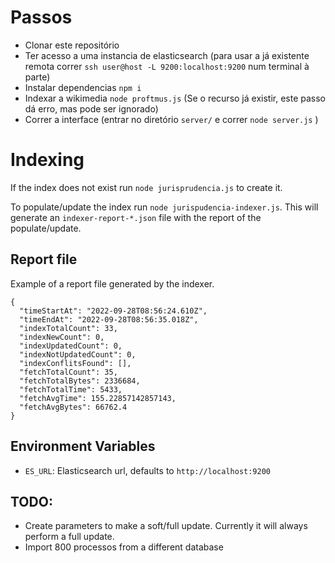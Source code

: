 # Passos

  - Clonar este repositório
  - Ter acesso a uma instancia de elasticsearch (para usar a já existente remota correr `ssh user@host -L 9200:localhost:9200` num terminal à parte)
  - Instalar dependencias `npm i`
  - Indexar a wikimedia `node proftmus.js` (Se o recurso já existir, este passo dá erro, mas pode ser ignorado)
  - Correr a interface (entrar no diretório `server/` e correr `node server.js` )
# Indexing


If the index does not exist run `node jurisprudencia.js` to create it.

To populate/update the index run `node jurispudencia-indexer.js`. This will generate an `indexer-report-*.json` file with the report of the populate/update.

## Report file

Example of a report file generated by the indexer.
```
{
  "timeStartAt": "2022-09-28T08:56:24.610Z",
  "timeEndAt": "2022-09-28T08:56:35.018Z",
  "indexTotalCount": 33,
  "indexNewCount": 0,
  "indexUpdatedCount": 0,
  "indexNotUpdatedCount": 0,
  "indexConflitsFound": [],
  "fetchTotalCount": 35,
  "fetchTotalBytes": 2336684,
  "fetchTotalTime": 5433,
  "fetchAvgTime": 155.22857142857143,
  "fetchAvgBytes": 66762.4
}
```

## Environment Variables
 - `ES_URL`: Elasticsearch url, defaults to `http://localhost:9200`

## TODO:
 - Create parameters to make a soft/full update. Currently it will always perform a full update.
 - Import 800 processos from a different database
